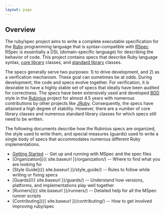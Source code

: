 ```yaml
---
layout: page
---
```


## Overview

The ruby/spec project aims to write a complete executable specification for the
[Ruby](http://ruby-lang.org) programming language that is syntax-compatible
with [RSpec](http://rspec.info). RSpec is essentially a DSL (domain-specific
language) for describing the behavior of code. This project contains specs
that describe Ruby language syntax, [core library](http://ruby-doc.org/core)
classes, and [standard library](http://ruby-doc.org/stdlib) classes.

The specs generally serve two purposes: 1) to drive development, and 2) as a
verification mechanism. These goal can sometimes be at odds. During
development, the code and specs evolve together. For verification, it is
desirable to have a highly stable set of specs that ideally have been audited
for correctness. The specs have been extensively used and developed
[BDD](http://behaviour-driven.org/) style in the [Rubinius](http://rubini.us)
project for almost 4.5 years with numerous contributions by other projects
like [JRuby](http://jruby.org/). Consequently, the specs have
attained a high degree of stability. However, there are a number of core
library classes and numerous standard library classes for which specs still
need to be written.

The following documents describe how the Rubinius specs are organized, the
style used to write them, and special measures (guards) used to write a single
body of specs that accommodates numerous different Ruby implementations.

* [Getting Started](https://github.com/ruby/spec#running-the-specs) -- Get up and running with MSpec and the spec files
* [Organization]({{ site.baseurl }}/organization/) -- Where to find what you are looking for
* [Style Guide]({{ site.baseurl }}/style_guide/) -- Rules to follow while writing or fixing specs
* [Guards]({{ site.baseurl }}/guards/) -- Understand how versions, platforms, and implementations play well together
* [Runners]({{ site.baseurl }}/runners/) -- Detailed help for all the MSpec runner scripts
* [Contributing]({{ site.baseurl }}/contributing/) -- How to get involved improving ruby/spec
